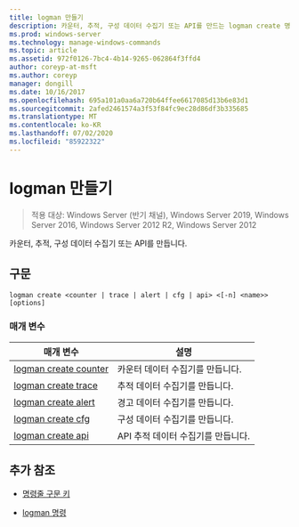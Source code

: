 ```yaml
---
title: logman 만들기
description: 카운터, 추적, 구성 데이터 수집기 또는 API를 만드는 logman create 명령에 대 한 참조 문서입니다.
ms.prod: windows-server
ms.technology: manage-windows-commands
ms.topic: article
ms.assetid: 972f0126-7bc4-4b14-9265-062864f3ffd4
author: coreyp-at-msft
ms.author: coreyp
manager: dongill
ms.date: 10/16/2017
ms.openlocfilehash: 695a101a0aa6a720b64ffee6617085d13b6e83d1
ms.sourcegitcommit: 2afed2461574a3f53f84fc9ec28d86df3b335685
ms.translationtype: MT
ms.contentlocale: ko-KR
ms.lasthandoff: 07/02/2020
ms.locfileid: "85922322"
---
```

# <a name="logman-create"></a>logman 만들기

> 적용 대상: Windows Server (반기 채널), Windows Server 2019, Windows Server 2016, Windows Server 2012 R2, Windows Server 2012

카운터, 추적, 구성 데이터 수집기 또는 API를 만듭니다.

## <a name="syntax"></a>구문

```
logman create <counter | trace | alert | cfg | api> <[-n] <name>> [options]
```

### <a name="parameters"></a>매개 변수

| 매개 변수 | 설명 |
| --------- | ----------- |
| [logman create counter](logman-create-counter.md) | 카운터 데이터 수집기를 만듭니다. |
| [logman create trace](logman-create-trace.md) | 추적 데이터 수집기를 만듭니다. |
| [logman create alert](logman-create-alert.md) | 경고 데이터 수집기를 만듭니다. |
| [logman create cfg](logman-create-cfg.md) | 구성 데이터 수집기를 만듭니다. |
| [logman create api](logman-create-api.md) | API 추적 데이터 수집기를 만듭니다. |

## <a name="additional-references"></a>추가 참조

- [명령줄 구문 키](command-line-syntax-key.md)

- [logman 명령](logman.md)